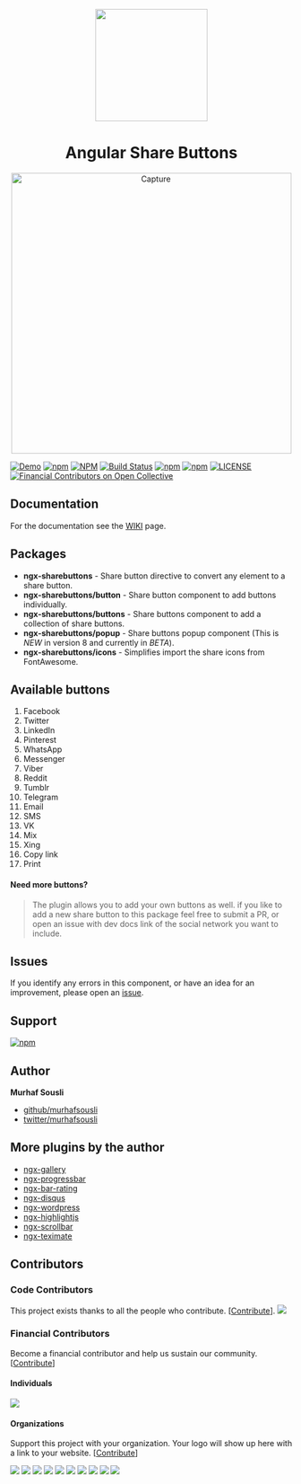 <p align="center">
  <img height="200px" width="200px" style="text-align: center;" src="https://rawcdn.githack.com/MurhafSousli/ngx-sharebuttons/13279ed77c47fe9dd7b61e4dad3ded6d02488c2f/projects/ngx-sharebuttons-demo/src/assets/img/logo.svg">
  <h1 align="center">Angular Share Buttons</h1>
  <p align="center"><img width="500px" src="https://user-images.githubusercontent.com/8130692/83341721-ed8f7100-a2e6-11ea-8eed-f1a6945487c0.png" alt="Capture" border="0"></p>
</p>

[![Demo](https://img.shields.io/badge/demo-online-ed1c46.svg)](https://ngx-sharebuttons.netlify.app/)
[![npm](https://img.shields.io/badge/stackblitz-online-orange.svg)](https://stackblitz.com/edit/ngx-sharebuttons)
[![NPM](https://img.shields.io/npm/v/ngx-sharebuttons.svg?maxAge=2592000?style=plastic)](https://www.npmjs.com/package/ngx-sharebuttons)
[![Build Status](https://travis-ci.org/MurhafSousli/ngx-sharebuttons.svg?branch=master)](https://travis-ci.org/MurhafSousli/ngx-sharebuttons)
[![npm](https://img.shields.io/npm/dt/ngx-sharebuttons.svg?maxAge=2592000?style=plastic)](https://www.npmjs.com/package/ngx-sharebuttons)
[![npm](https://img.shields.io/npm/dm/ngx-sharebuttons.svg)](https://www.npmjs.com/package/ngx-sharebuttons)
[![LICENSE](https://img.shields.io/npm/l/express.svg?maxAge=2592000)](https://github.com/MurhafSousli/ngx-sharebuttons/blob/master/LICENSE)
[![Financial Contributors on Open Collective](https://opencollective.com/ngx-sharebuttons/all/badge.svg?label=financial+contributors)](https://opencollective.com/ngx-sharebuttons) 


## Documentation

For the documentation see the [WIKI](https://github.com/MurhafSousli/ngx-sharebuttons/wiki) page.

## Packages

- **ngx-sharebuttons** - Share button directive to convert any element to a share button.
- **ngx-sharebuttons/button** - Share button component to add buttons individually.
- **ngx-sharebuttons/buttons** - Share buttons component to add a collection of share buttons.
- **ngx-sharebuttons/popup** - Share buttons popup component (This is *NEW* in version 8 and currently in *BETA*).
- **ngx-sharebuttons/icons** - Simplifies import the share icons from FontAwesome.

## Available buttons

1. Facebook
1. Twitter
1. LinkedIn
1. Pinterest
1. WhatsApp
1. Messenger
1. Viber
1. Reddit
1. Tumblr
1. Telegram
1. Email
1. SMS
1. VK
1. Mix
1. Xing
1. Copy link
1. Print


#### Need more buttons?

> The plugin allows you to add your own buttons as well. if you like to add a new share button to this package feel free to submit a PR, or open an issue with dev docs link of the social network you want to include. 


## Issues

If you identify any errors in this component, or have an idea for an improvement, please open an [issue](https://github.com/MurhafSousli/ngx-sharebuttons/issues).

## Support

[![npm](https://c5.patreon.com/external/logo/become_a_patron_button.png)](https://www.patreon.com/bePatron?u=5594898)

## Author

 **Murhaf Sousli**

- [github/murhafsousli](https://github.com/MurhafSousli)
- [twitter/murhafsousli](https://twitter.com/MurhafSousli)

## More plugins by the author

- [ngx-gallery](https://github.com/MurhafSousli/ngx-gallery)
- [ngx-progressbar](https://github.com/MurhafSousli/ngx-progressbar)
- [ngx-bar-rating](https://github.com/MurhafSousli/ngx-bar-rating)
- [ngx-disqus](https://github.com/MurhafSousli/ngx-disqus)
- [ngx-wordpress](https://github.com/MurhafSousli/ngx-wordpress)
- [ngx-highlightjs](https://github.com/MurhafSousli/ngx-highlightjs)
- [ngx-scrollbar](https://github.com/MurhafSousli/ngx-scrollbar)
- [ngx-teximate](https://github.com/MurhafSousli/ngx-teximate)

## Contributors

### Code Contributors

This project exists thanks to all the people who contribute. [[Contribute](CONTRIBUTING.md)].
<a href="https://github.com/MurhafSousli/ngx-sharebuttons/graphs/contributors"><img src="https://opencollective.com/ngx-sharebuttons/contributors.svg?width=890&button=false" /></a>

### Financial Contributors

Become a financial contributor and help us sustain our community. [[Contribute](https://opencollective.com/ngx-sharebuttons/contribute)]

#### Individuals

<a href="https://opencollective.com/ngx-sharebuttons"><img src="https://opencollective.com/ngx-sharebuttons/individuals.svg?width=890"></a>

#### Organizations

Support this project with your organization. Your logo will show up here with a link to your website. [[Contribute](https://opencollective.com/ngx-sharebuttons/contribute)]

<a href="https://opencollective.com/ngx-sharebuttons/organization/0/website"><img src="https://opencollective.com/ngx-sharebuttons/organization/0/avatar.svg"></a>
<a href="https://opencollective.com/ngx-sharebuttons/organization/1/website"><img src="https://opencollective.com/ngx-sharebuttons/organization/1/avatar.svg"></a>
<a href="https://opencollective.com/ngx-sharebuttons/organization/2/website"><img src="https://opencollective.com/ngx-sharebuttons/organization/2/avatar.svg"></a>
<a href="https://opencollective.com/ngx-sharebuttons/organization/3/website"><img src="https://opencollective.com/ngx-sharebuttons/organization/3/avatar.svg"></a>
<a href="https://opencollective.com/ngx-sharebuttons/organization/4/website"><img src="https://opencollective.com/ngx-sharebuttons/organization/4/avatar.svg"></a>
<a href="https://opencollective.com/ngx-sharebuttons/organization/5/website"><img src="https://opencollective.com/ngx-sharebuttons/organization/5/avatar.svg"></a>
<a href="https://opencollective.com/ngx-sharebuttons/organization/6/website"><img src="https://opencollective.com/ngx-sharebuttons/organization/6/avatar.svg"></a>
<a href="https://opencollective.com/ngx-sharebuttons/organization/7/website"><img src="https://opencollective.com/ngx-sharebuttons/organization/7/avatar.svg"></a>
<a href="https://opencollective.com/ngx-sharebuttons/organization/8/website"><img src="https://opencollective.com/ngx-sharebuttons/organization/8/avatar.svg"></a>
<a href="https://opencollective.com/ngx-sharebuttons/organization/9/website"><img src="https://opencollective.com/ngx-sharebuttons/organization/9/avatar.svg"></a>
